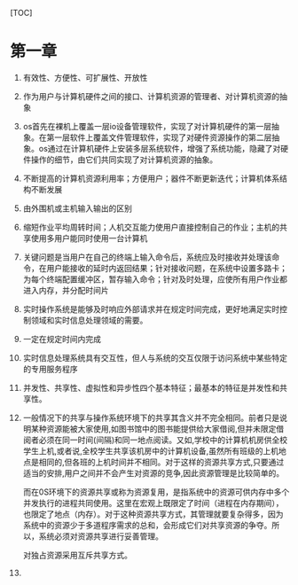 [TOC]

# 第一章

1. 有效性、方便性、可扩展性、开放性

2. 作为用户与计算机硬件之间的接口、计算机资源的管理者、对计算机资源的抽象

3. os首先在裸机上覆盖一层io设备管理软件，实现了对计算机硬件的第一层抽象。在第一层软件上覆盖文件管理软件，实现了对硬件资源操作的第二层抽象。os通过在计算机硬件上安装多层系统软件，增强了系统功能，隐藏了对硬件操作的细节，由它们共同实现了对计算机资源的抽象。

4. 不断提高的计算机资源利用率；方便用户；器件不断更新迭代；计算机体系结构不断发展

5. 由外围机或主机输入输出的区别

6. 缩短作业平均周转时间；人机交互能力使用户直接控制自己的作业；主机的共享使用多用户能同时使用一台计算机

7. 关键问题是当用户在自己的终端上输入命令后，系统应及时接收并处理该命令，在用户能接收的延时内返回结果；针对接收问题，在系统中设置多路卡；为每个终端配置缓冲区，暂存输入命令；针对及时处理，应使所有用户作业都进入内存，并分配时间片

8. 实时操作系统是能够及时响应外部请求并在规定时间完成，更好地满足实时控制领域和实时信息处理领域的需要。

9. 一定在规定时间内完成

10. 实时信息处理系统具有交互性，但人与系统的交互仅限于访问系统中某些特定的专用服务程序

11. 并发性、共享性、虚拟性和异步性四个基本特征；最基本的特征是并发性和共享性。

12. 一般情况下的共享与操作系统环境下的共享其含义并不完全相同。前者只是说明某种资源能被大家使用,如图书馆中的图书能提供给大家借阅,但并未限定借阅者必须在同一时间(间隔)和同一地点阅读。又如,学校中的计算机机房供全校学生上机,或者说,全校学生共享该机房中的计算机设备,虽然所有班级的上机地点是相同的,但各班的上机时间并不相同。对于这样的资源共享方式,只要通过适当的安排,用户之间并不会产生对资源的竞争,因此资源管理是比较简单的。

     而在0S环境下的资源共享或称为资源复用，是指系统中的资源可供内存中多个并发执行的进程共同使用。这里在宏观上既限定了时间（进程在内存期间），也限定了地点（内存）。对于这种资源共享方式，其管理就要复杂得多，因为系统中的资源少于多道程序需求的总和，会形成它们对共享资源的争夺。所以，系统必须对资源共享进行妥善管理。

    对独占资源采用互斥共享方式。

13. 